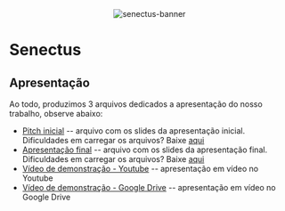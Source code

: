 <div align="center">
  <img src="https://github.com/ICEI-PUC-Minas-PMV-SI/pmv-si-2023-2-pe1-t2-senectus/assets/92616145/3b83f483-aede-40a3-9ebe-a824a2ea7420" alt="senectus-banner"/>
</div>

# Senectus
## Apresentação

Ao todo, produzimos 3 arquivos dedicados a apresentação do nosso trabalho, observe abaixo:

* [Pitch inicial](./apresentacao-inicial.pdf) -- arquivo com os slides da apresentação inicial. Dificuldades em carregar os arquivos? Baixe [aqui](https://github.com/ICEI-PUC-Minas-PMV-SI/pmv-si-2023-2-pe1-t2-senectus/files/13697871/apresentacao-inicial.pdf)
* [Apresentação final](./apresentacao-final.pdf) -- arquivo com os slides da apresentação final. Dificuldades em carregar os arquivos? Baixe [aqui](https://github.com/ICEI-PUC-Minas-PMV-SI/pmv-si-2023-2-pe1-t2-senectus/files/13698015/apresentacao-final.pdf)
* [Vídeo de demonstração - Youtube](https://youtu.be/28kE5vLW4vM) -- apresentação em vídeo no Youtube
* [Vídeo de demonstração - Google Drive](https://drive.google.com/file/d/1yajovks2A1y5zeMQVLgQpjNfGtvansMe/view?usp=sharing) -- apresentação em vídeo no Google Drive
